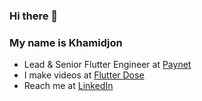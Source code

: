 ### Hi there 👋
### My name is Khamidjon

- Lead & Senior Flutter Engineer at [Paynet](https://play.google.com/store/apps/details?id=uz.paynet.app)
- I make videos at [Flutter Dose](https://www.youtube.com/channel/UCZxcSiiiqZ1q_RTld4YdWDQ)
- Reach me at [LinkedIn](https://www.linkedin.com/in/khamidjonegamov/)
 
<!--
**khamidjon/khamidjon** is a ✨ _special_ ✨ repository because its `README.md` (this file) appears on your GitHub profile.

Here are some ideas to get you started:

- 🔭 I’m currently working on ...
- 🌱 I’m currently learning ...
- 👯 I’m looking to collaborate on ...
- 🤔 I’m looking for help with ...
- 💬 Ask me about ...
- 📫 How to reach me: ...
- 😄 Pronouns: ...
- ⚡ Fun fact: ...
-->
